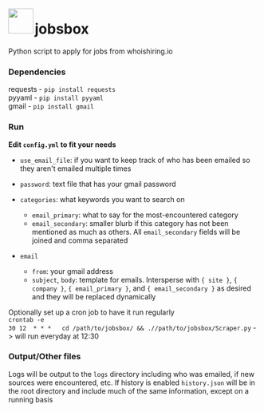 <img src="https://upload.wikimedia.org/wikipedia/commons/0/04/Briefcase_font_awesome.svg" height=50 align="left" style="padding-top:15px; display:inline">
<h1>jobsbox</h1>

Python script to apply for jobs from whoishiring.io

### Dependencies
requests - `pip install requests`  
pyyaml - `pip install pyyaml`  
gmail - `pip install gmail`  

### Run
**Edit `config.yml` to fit your needs**
- `use_email_file`: if you want to keep track of who has been emailed so they aren't emailed multiple times
- `password`: text file that has your gmail password
- `categories`: what keywords you want to search on 
  - `email_primary`: what to say for the most-encountered category
  - `email_secondary`: smaller blurb if this category has not been mentioned as much as others. All `email_secondary` fields will be joined and comma separated
  
- `email`
  - `from`: your gmail address
  - `subject`, `body`: template for emails. Intersperse with `{ site }`, `{ company }`, `{ email_primary }`, and `{ email_secondary }` as desired and they will be replaced dynamically
  
Optionally set up a cron job to have it run regularly  
`crontab -e`  
`30 12  * * *   cd /path/to/jobsbox/ && .//path/to/jobsbox/Scraper.py`
-> will run everyday at 12:30

### Output/Other files
Logs will be output to the `logs` directory including who was emailed, if new sources were encountered, etc. 
If history is enabled `history.json` will be in the root directory and include much of the same information, except on a running basis
